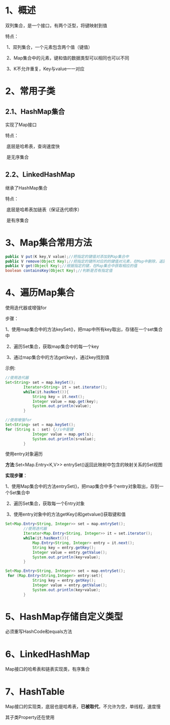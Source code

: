 # 1、概述

双列集合，是一个接口，有两个泛型，将键映射到值

特点：

​	1、双列集合，一个元素包含两个值（键值）

​	2、Map集合中的元素，键和值的数据类型可以相同也可以不同

​	3、K不允许重复，Key与value一一对应

# 2、常用子类

## 2.1、HashMap集合

实现了Map接口

特点：

​	底层是哈希表，查询速度快

​	是无序集合

## 2.2、LinkedHashMap

继承了HashMap集合

特点：

​	底层是哈希表加链表（保证迭代顺序）

​	是有序集合

# 3、Map集合常用方法

```java
public V put(K key,V value);//把指定的键值对添加到Map集合中
public V remove(Object Key);//把指定的键所对应的的键值对元素，在Map中删除，返回被删元素的值
public V get(Object Key);//根据指定的键，在Map集合中获取相应的值
boolean containsKey(Object Key);//判断是否有指定值
```

# 4、遍历Map集合

使用迭代器或增强for

步骤：

​	1、使用map集合中的方法keySet()，把map中所有key取出，存储在一个set集合中

​	2、遍历Set集合，获取map集合中的每一个key

​	3、通过map集合中的方法get(key)，通过key找到值

示例:

```java
//使用迭代器
Set<String> set = map.keySet();
        Iterator<String> it = set.iterator();
        while(it.hasNext()){
            String key = it.next();
            Integer value = map.get(key);
            System.out.println(value);
        }
```

```java
//使用增强for
Set<String> set = map.keySet();
for (String s : set) {//s中是键
            Integer value = map.get(s);
            System.out.println(s+value);
        }
```



使用entry对象遍历

**方法**:Set<Map.Entry<K,V>> entrySet()返回此映射中包含的映射关系的Set视图

**实现步骤**：

​	1、使用Map集合中的方法entrySet()，把map集合中多个entry对象取出，存到一个Set集合中

​	2、遍历Set集合，获取每一个Entry对象

​	3、使用entry对象中的方法getKey()和getvalue()获取键和值

```java
Set<Map.Entry<String, Integer>> set = map.entrySet();
        //使用迭代器
        Iterator<Map.Entry<String, Integer>> it = set.iterator();
        while(it.hasNext()){
            Map.Entry<String, Integer> entry = it.next();
            String key = entry.getKey();
            Integer value = entry.getValue();
            System.out.println(key+value);
        }
```

```java
Set<Map.Entry<String, Integer>> set = map.entrySet();
 for (Map.Entry<String,Integer> entry:set){
            String key = entry.getKey();
            Integer value = entry.getValue();
            System.out.println(key+value);
        }
```

# 5、HashMap存储自定义类型

必须重写HashCode和equals方法

# 6、LinkedHashMap

Map接口的哈希表和链表实现类，有序集合

# 7、HashTable

Map接口的实现类，底层也是哈希表，**已被取代**，不允许为空，单线程，速度慢

其子类Property还在使用